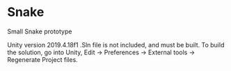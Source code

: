 # Snake
Small Snake prototype

Unity version 2019.4.18f1
.Sln file is not included, and must be built.
To build the solution, go into Unity, Edit -> Preferences -> External tools -> Regenerate Project files. 
